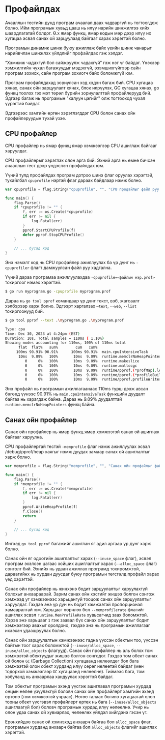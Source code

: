# Профайлдах

Ачааллын тестийн дүнд програм ачаалал даах чадваргүй нь тогтоогдож болно. Ийм програмын хувьд цааш нь илүү нарийн шинжилгээ хийх шаардлагатай болдог. Ө.х ямар функц, ямар кодын мөр дээр илүү их хугацаа эсвэл санах ой зарцуулаад байгааг харах хэрэгтэй болно.

Програмын динамик шинж буюу ажиллаж байх үеийн шинж чанарыг нарийвчлан шинжлэх үйлдлийг профайлдах гэж хэлдэг.

“Хэмжиж чадахгүй бол сайжруулж чадахгүй” гэж нэг үг байдаг. Үнэхээр хэмжилтийн чухал багажуудыг мэдэхгүй, эзэмшихгүйгээр сайн програм зохиох, сайн програм зохиогч байх боломжгүй юм.

Програм профайлдахад зориулсан хэд хэдэн багаж бий. CPU хугацаа хянах, санах ойн зарцуулалт хянах, блок илрүүлэх, GC хугацаа хянах, go функц тоолох гэх мэт төрөл бүрийн зориулалттай профайлерууд бий. Эдгээр багаж нь програмын "халуун цэгийг" олж тогтооход чухал үүрэгтэй байдаг.

Эдгээрээс хамгийн өргөн хэрэглэгддэг CPU болон санах ойн профайлеруудын тухай үзэе.

## CPU профайлер

CPU профайлер нь ямар функц ямар хэмжээгээр CPU ашиглаж байгааг харуулдаг.

CPU профайлерыг хэрэглэх олон арга бий. Эхний арга нь өмнө бичсэн ачааллын тест дээр үндэслэн профайлдах юм.  

Үүний тулд профайлдах програм дотроо шинэ флаг оруулах хэрэгтэй, тухайлбал `cpuprofile` нэртэй флаг дараах байдлаар нэмж болно.

```go
var cpuprofile = flag.String("cpuprofile", "", "CPU профайлыг файл руу бичих")

func main() {
    flag.Parse()
    if *cpuprofile != "" {
        f, err := os.Create(*cpuprofile)
        if err != nil {
            log.Fatal(err)
        }
        pprof.StartCPUProfile(f)
        defer pprof.StopCPUProfile()
    }
    
    // ... бусад код
}
```

Энэ нэмэлт код нь CPU профайлер ажиллуулах ба үр дүнг нь `-cpuprofiler` флагт дамжуулсан файл руу хадгална.

Үүний дараа програмаа ажиллуулахдаа `-cpuprofile=<файлын нэр.prof>` тохиргоог нэмэх хэрэгтэй.


```sh
$ go run myprogram.go -cpuprofile myprogram.prof
```

Дараа нь `go tool pprof` командаар үр дүнг текст, вэб, жагсаалт хэлбэрээр харж болно. Эдгээрт харгалзах `–text`, `--web`, `--list` тохиргоонууд бий.

```sh
$ go tool pprof --text .\myprogram.go .\myprogram.prof
```

```sh
Type: cpu
Time: Dec 30, 2023 at 4:24pm (EST)
Duration: 10s, Total samples = 110ms ( 1.10%)
Showing nodes accounting for 110ms, 100% of 110ms total
      flat  flat%   sum%        cum   cum%
     100ms 90.91% 90.91%      100ms 90.91%  main.cpuIntensiveTask
      10ms  9.09%   100%       10ms  9.09%  runtime.memclrNoHeapPointers
         0     0%   100%       10ms  9.09%  runtime.makeslice
         0     0%   100%       10ms  9.09%  runtime.mallocgc
         0     0%   100%       10ms  9.09%  runtime/pprof.(*profMap).lookup
         0     0%   100%       10ms  9.09%  runtime/pprof.(*profileBuilder).addCPUData
         0     0%   100%       10ms  9.09%  runtime/pprof.profileWriter
```

Энэ профайл нь програмын ажиллагаанаас 110ms турш дээж авсан бөгөөд  үүнээс 90.91% нь `main.cpuIntensiveTask` функцийн дуудалт байгаа нь харагдаж байна. Дараа нь 9.09% дуудалттай `runtime.memclrNoHeapPointers` функц байна.

## Санах ойн профайлер

Санах ойн профайлер нь ямар функц ямар хэмжээтэй санах ой ашиглаж байгааг харуулна.

CPU профайлертай төстэй `-memprofile` флаг нэмж ажиллуулах эсвэл /debug/pprof/heap хаягыг нэмж дуудах замаар санах ой ашиглалтыг харж болно.

```go
var memprofile = flag.String("memprofile", "", "Санах ойн профайлыг файл руу бичих")

func main() {
    flag.Parse()
    if *memprofile != "" {
        f, err := os.Create(*memprofile)
        if err != nil {
            log.Fatal(err)
        }
        pprof.WriteHeapProfile(f)
        f.Close()
        return
    }
    
    // ... бусад код
}
```

Ингээд `go tool pprof` багажийг ашиглан яг адил аргаар үр дүнг харж болно.

Санах ойн яг одоогийн ашиглалтыг харах (`--inuse_space` флаг), эсвэл програм эхэлсэн цагаас хойших ашиглалтыг харах (`--alloc_space` флаг) сонголт бий. Эхнийх нь удаан ажиллах програмд тохиромжтой, дараагийнх нь хурдан дуусдаг буюу програмын төгсгөлд профайл харах үед хэрэгтэй.

Санах ойн профайлер нь жинхэнэ бодит зарцуулалтыг харуулахгүй болохыг анхаараарай. Зарим санах ойн хэсгийг жишээ болгон сонгож хэмжээд уг хэмжээнээс харьцангуй тооцож санах ойн зарцуулалтыг харуулдаг. Гэхдээ энэ үр дүн нь бодит хэмжээтэй пропорционал хамааралтай юм. Харьцааг өөрчлөх бол `--memprofilerate` флагийг ашиглах эсвэл `runtime.MemProfileRate` хувьсагчид заах боломжтой. Хэрэв энэ харьцааг `1` гэж заавал бүх санах ойн зарцуулалтыг бодит хэмжээгээр авахыг оролдоно, гэхдээ энэ нь програмын ажиллагааг ихээхэн удаашруулах болно.

Санах ойн зарцуулалтын хэмжээнээс гадна үүссэн обектын тоо, үүссэн байтын тоог харах боломжтой (`--inuse/alloc_space`, `--inuse/alloc_objects` флагууд). Санах ойн профайлер нь аль болох том хэмжээтэй обектуудыг жишээ болгон сонгодог. Гэхдээ том обект санах ой болон `GC` (Garbage Collection) хугацаанд нөлөөлдөг бол бага хэмжээтэй олон обект хурданд илүү сөрөг нөлөөтэй байдаг (мөн тодорхой хэмжээгээр `GC` хугацаанд нөлөөлнө). Тиймээс бага, том хоёуланд нь анхаарлаа хандуулах хэрэгтэй байдаг.

Том обектыг програмын эхэнд үүсгэж ашиглавал програмын хурдад онцын нөлөө үзүүлэхгүй боловч санах ойн профайлерт хамгийн эхэнд өртөнө (том хэмжээтэй учраас). Нөгөө талаас богино хугацаатай олон тооны обект үүсгэвэл профайлерт өртөх нь бага (`--inuse/alloc_objects` ашиглаагүй бол) боловч програмын хурдад илүү нөлөөлнө. Учир нь олон удаа санах ой хувиарлах, чөлөөлөх үйлдэл хийгдэнэ гэсэн үг.

Ерөнхийдөө санах ой хэмнэхэд анхаарч байгаа бол `alloc_space` флаг, програмын хурданд анхаарч байгаа бол `alloc_objects` флагийг ашиглах хэрэгтэй.